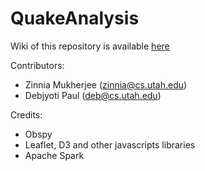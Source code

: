 # QuakeAnalysis #

Wiki of this repository is available [here](https://bitbucket.org/debjyotipaul385/quakeanalysis/wiki/Home)

Contributors:

*   Zinnia Mukherjee (zinnia@cs.utah.edu)
*   Debjyoti Paul (deb@cs.utah.edu)

Credits:

*   Obspy
*   Leaflet, D3 and other javascripts libraries
*   Apache Spark